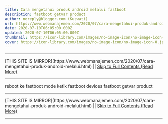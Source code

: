 ```yaml
---
title: Cara mengetahui produk android melalui fastboot
description: fastboot getvar product
author: noreply@blogger.com (Kuswati)
url: https://www.webmanajemen.com/2020/07/cara-mengetahui-produk-android-melalui.html
date: 2020-07-10T06:05:00.000Z
updated: 2020-07-10T06:05:00.000Z
thumbnail: https://icon-library.com/images/no-image-icon/no-image-icon-0.jpg
cover: https://icon-library.com/images/no-image-icon/no-image-icon-0.jpg
---
```


<hr/> [THIS SITE IS MIRROR](https://www.webmanajemen.com/2020/07/cara-mengetahui-produk-android-melalui.html) || <a href="https://www.webmanajemen.com/2020/07/cara-mengetahui-produk-android-melalui.html" rel="follow" class="button" id="read-more">Skip to Full Contents (Read More)</a> <hr/> reboot ke fastboot mode
ketik
fastboot devices
fastboot getvar product <hr/> [THIS SITE IS MIRROR](https://www.webmanajemen.com/2020/07/cara-mengetahui-produk-android-melalui.html) || <a href="https://www.webmanajemen.com/2020/07/cara-mengetahui-produk-android-melalui.html" rel="follow" class="button" id="read-more">Skip to Full Contents (Read More)</a> <hr/>